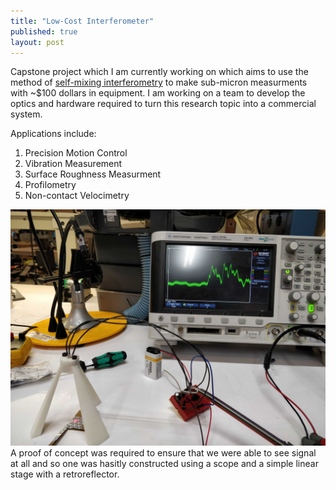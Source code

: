 ```yaml
---
title: "Low-Cost Interferometer"
published: true
layout: post
---
```


Capstone project which I am currently working on which aims to use the method of [self-mixing interferometry](https://www.researchgate.net/publication/228559944_Laser_diode_self-mixing_technique_for_sensing_applications) to make sub-micron measurments with ~$100 dollars in equipment. I am working on a team to develop the optics and hardware required to turn this research topic into a commercial system. 

Applications include:
1. Precision Motion Control
2. Vibration Measurement
3. Surface Roughness Measurment
4. Profilometry
5. Non-contact Velocimetry

![Tech Demonstration Set up](../assets/img/Setup.jpg)
A proof of concept was required to ensure that we were able to see signal at all and so one was hasitly constructed using a scope and a simple linear stage with a retroreflector.